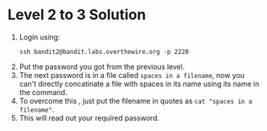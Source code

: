 # Level 2 to 3 Solution

1. Login using:
    ```
    ssh bandit2@bandit.labs.overthewire.org -p 2220
    ```
2. Put the password you got from the previous level.
3. The next password is in a file called `spaces in a filename`, now you can't directly concatinate a file with spaces in its name using its name in the command.
4. To overcome this , just put the filename in quotes as 
`cat "spaces in a filename"`.
5. This will read out your required  password.
